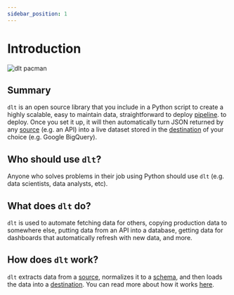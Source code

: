 ```yaml
---
sidebar_position: 1
---
```


# Introduction

![dlt pacman](/img/dlt-pacman.gif)

## Summary

`dlt` is an open source library that you include in a Python script to create a highly 
scalable, easy to maintain data, straightforward to deploy [pipeline](./glossary.md#pipeline).
to deploy. Once you set it up, it will then automatically turn JSON returned by any 
[source](./glossary.md#source) (e.g. an API) into a live dataset stored in the 
[destination](./glossary.md#destination) of your choice (e.g. Google BigQuery).

## Who should use `dlt`?

Anyone who solves problems in their job using Python should use `dlt` (e.g. data scientists, 
data analysts, etc).

## What does `dlt` do?

`dlt` is used to automate fetching data for others, copying production data to somewhere else, putting data from an API into a database, getting data for dashboards that automatically refresh with new data, and more.

## How does `dlt` work?

`dlt` extracts data from a [source](./glossary.md#source), normalizes it to a 
[schema](./glossary.md#schema), and then loads the data into a [destination](./glossary.md#destination). 
You can read more about how it works [here](./architecture.md).